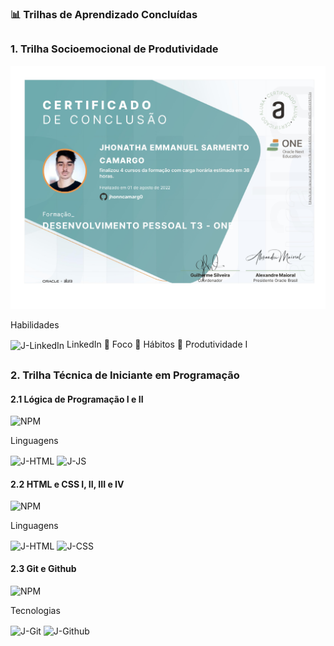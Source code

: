### 📊 Trilhas de Aprendizado Concluídas

##

### 1. Trilha Socioemocional de Produtividade

![NPM](https://github.com/jhonncamarg0/oracle-next-education/blob/main/Certificados/000.jpg)

Habilidades

<img align="center" alt="J-LinkedIn" height="30" width="40" src="https://cdn.jsdelivr.net/gh/devicons/devicon/icons/linkedin/linkedin-original.svg"> LinkedIn
🎯 Foco
📑 Hábitos
📖 Produtividade I

##

### 2. Trilha Técnica de Iniciante em Programação

#### 2.1 Lógica de Programação I e II

![NPM](https://)

Linguagens

<img align="center" alt="J-HTML" height="30" width="40" src="https://cdn.jsdelivr.net/gh/devicons/devicon/icons/html5/html5-original.svg">
<img align="center" alt="J-JS" height="30" width="40" src="https://cdn.jsdelivr.net/gh/devicons/devicon/icons/javascript/javascript-original.svg">

#### 2.2 HTML e CSS I, II, III e IV

![NPM](https://)

Linguagens

<img align="center" alt="J-HTML" height="30" width="40" src="https://cdn.jsdelivr.net/gh/devicons/devicon/icons/html5/html5-original.svg">
<img align="center" alt="J-CSS" height="30" width="40" src="https://cdn.jsdelivr.net/gh/devicons/devicon/icons/css3/css3-original.svg">

#### 2.3 Git e Github

![NPM](https://)

Tecnologias

<img align="center" alt="J-Git" height="30" width="40" src="https://cdn.jsdelivr.net/gh/devicons/devicon/icons/git/git-original.svg">
<img align="center" alt="J-Github" height="30" width="40" src="https://cdn.jsdelivr.net/gh/devicons/devicon/icons/github/github-original.svg">

##
